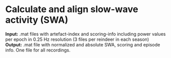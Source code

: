 # Calculate and align slow-wave activity (SWA)

**Input:** .mat files with artefact-index and scoring-info including power values per epoch in 0.25 Hz resolution (3 files per reindeer in each season)
**Output:** .mat file with normalized and absolute SWA, scoring and episode info. One file for all recordings.


